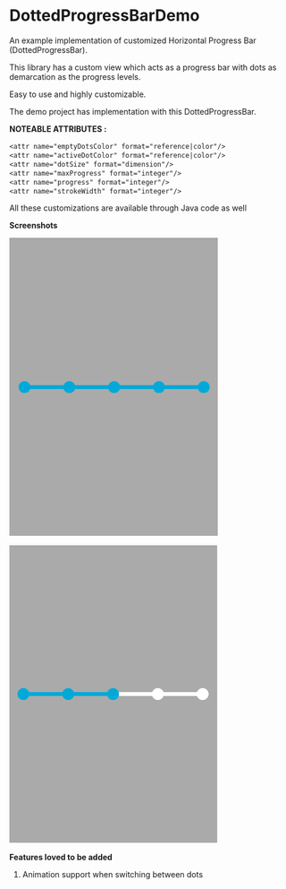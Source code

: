# DottedProgressBarDemo

An example implementation of customized Horizontal Progress Bar (DottedProgressBar).

This library has a custom view which acts as a progress bar with dots as demarcation as the progress levels.

Easy to use and highly customizable.

The demo project has implementation with this DottedProgressBar.


<b>NOTEABLE ATTRIBUTES : </b>

    <attr name="emptyDotsColor" format="reference|color"/>
    <attr name="activeDotColor" format="reference|color"/>
    <attr name="dotSize" format="dimension"/>
    <attr name="maxProgress" format="integer"/>
    <attr name="progress" format="integer"/>
    <attr name="strokeWidth" format="integer"/>

All these customizations are available through Java code as well


<b>Screenshots</b>

![Alt text](/screenshots/img1.png?raw=true)

![Alt text](/screenshots/img2.png?raw=true "Exception View")

<b>Features loved to be added</b>
1. Animation support when switching between dots


